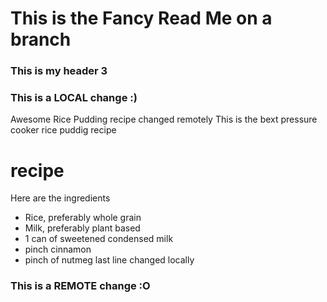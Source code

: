 # This is the Fancy Read Me on a branch
### This is my header 3
### This is a LOCAL change :)
Awesome Rice Pudding recipe
changed remotely
This is the bext pressure cooker rice puddig recipe
# recipe
Here are the ingredients
- Rice, preferably whole grain
- Milk, preferably plant based
- 1 can of sweetened condensed milk
- pinch cinnamon
- pinch of nutmeg
last line changed locally
### This is a REMOTE change :O
